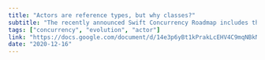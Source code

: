 ```yaml
---
title: "Actors are reference types, but why classes?"
subtitle: "The recently announced Swift Concurrency Roadmap includes the proposal of an Actor reference type, similar to a class type. In this whitepaper, Chris Lattner explores the behavior and requirements of actors and proposes that Actor types be modeled as a new kind of nominal reference type in Swift."
tags: ["concurrency", "evolution", "actor"]
link: "https://docs.google.com/document/d/14e3p6yBt1kPrakLcEHV4C9mqNBkNibXIZsozdZ6E71c/edit#"
date: "2020-12-16"
---
```

